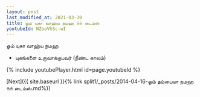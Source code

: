 ```yaml
---
layout: post
last_modified_at: 2021-03-30
title: ஓம் யுகா வாஹ்ய நமஹ ௧௧ டைம்ஸ்
youtubeId: NZooVhSc-wI
---
```

 
 
 ஓம் யுகா வாஹ்ய நமஹ  
 
 -  யுகங்களை உருவாக்குபவர் (நீண்ட காலம்) 
 
  
 
  
 
 
 
 
 
 


{% include youtubePlayer.html id=page.youtubeId %}
 
[Next]({{ site.baseurl }}{% link  split1/_posts/2014-04-16-ஓம் தம்பையா நமஹ ௧௧ டைம்ஸ்.md%})
 
